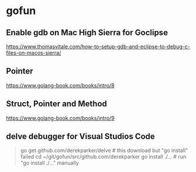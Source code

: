 # gofun

## Enable gdb on Mac High Sierra for Goclipse
https://www.thomasvitale.com/how-to-setup-gdb-and-eclipse-to-debug-c-files-on-macos-sierra/

## Pointer
https://www.golang-book.com/books/intro/8

## Struct, Pointer and Method
https://www.golang-book.com/books/intro/9

## delve debugger for Visual Studios Code
> go get github.com/derekparker/delve # this download but "go install" failed
> cd ~/git/gofun/src/github.com/derekparker 
> go install ./... # run "go install ./..." manually